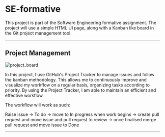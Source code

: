 # SE-formative
This project is part of the Software Engineering formative assignment. The project will use a simple HTML UI page, along with a Kanban like board in the Git project management tool. 

---

## Project Management 

![project_board](https://user-images.githubusercontent.com/120586818/208080393-97eba898-b632-4ece-9853-46cf22ece8bd.png)
    
In this project, I use GitHub's Project Tracker to manage issues and follow the kanban methodology. This allows me to continuously improve and visualize my workflow on a regular basis, organizing tasks according to priority. By using the Project Tracker, I am able to maintain an efficient and effective workflow.

The workflow will work as such:

Raise issue -> To do -> move to In progress when work begins -> create pull request and move issue and pull request to review -> once finalised merge pull request and move issue to Done

---

